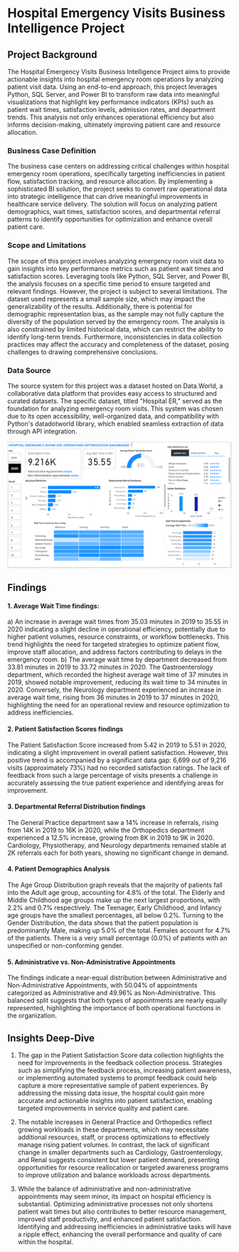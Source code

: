 # Hospital Emergency Visits Business Intelligence Project

## Project Background

The Hospital Emergency Visits Business Intelligence Project aims to provide actionable insights into hospital emergency room operations by analyzing patient visit data. Using an end-to-end approach, this project leverages Python, SQL Server, and Power BI to transform raw data into meaningful visualizations that highlight key performance indicators (KPIs) such as patient wait times, satisfaction levels, admission rates, and department trends. This analysis not only enhances operational efficiency but also informs decision-making, ultimately improving patient care and resource allocation.

### Business Case Definition

The business case centers on addressing critical challenges within hospital emergency room operations, specifically targeting inefficiencies in patient flow, satisfaction tracking, and resource allocation. By implementing a sophisticated BI solution, the project seeks to convert raw operational data into strategic intelligence that can drive meaningful improvements in healthcare service delivery. The solution will focus on analyzing patient demographics, wait times, satisfaction scores, and departmental referral patterns to identify opportunities for optimization and enhance overall patient care.

### Scope and Limitations

The scope of this project involves analyzing emergency room visit data to gain insights into key performance metrics such as patient wait times and satisfaction scores. Leveraging tools like Python, SQL Server, and Power BI, the analysis focuses on a specific time period to ensure targeted and relevant findings. However, the project is subject to several limitations. The dataset used represents a small sample size, which may impact the generalizability of the results. Additionally, there is potential for demographic representation bias, as the sample may not fully capture the diversity of the population served by the emergency room. The analysis is also constrained by limited historical data, which can restrict the ability to identify long-term trends. Furthermore, inconsistencies in data collection practices may affect the accuracy and completeness of the dataset, posing challenges to drawing comprehensive conclusions.

### Data Source

The source system for this project was a dataset hosted on Data.World, a collaborative data platform that provides easy access to structured and curated datasets. The specific dataset, titled "Hospital ER," served as the foundation for analyzing emergency room visits. This system was chosen due to its open accessibility, well-organized data, and compatibility with Python's datadotworld library, which enabled seamless extraction of data through API integration.

![Hospital Emergency Dashboard](Visualizations/powerbi.png)

## Findings

#### 1. Average Wait Time findings:

a) An increase in average wait times from 35.03 minutes in 2019 to 35.55 in 2020 indicating a slight decline in operational efficiency, potentially due to higher patient volumes, resource constraints, or workflow bottlenecks. This trend highlights the need for targeted strategies to optimize patient flow, improve staff allocation, and address factors contributing to delays in the emergency room.
b) The average wait time by department decreased from 33.81 minutes in 2019 to 33.72 minutes in 2020. The Gastroenterology department, which recorded the highest average wait time of 37 minutes in 2019, showed notable improvement, reducing its wait time to 34 minutes in 2020. Conversely, the Neurology department experienced an increase in average wait time, rising from 36 minutes in 2019 to 37 minutes in 2020, highlighting the need for an operational review and resource optimization to address inefficiencies.

#### 2. Patient Satisfaction Scores findings

The Patient Satisfaction Score increased from 5.42 in 2019 to 5.51 in 2020, indicating a slight improvement in overall patient satisfaction. However, this positive trend is accompanied by a significant data gap: 6,699 out of 9,216 visits (approximately 73%) had no recorded satisfaction ratings. The lack of feedback from such a large percentage of visits presents a challenge in accurately assessing the true patient experience and identifying areas for improvement.

#### 3. Departmental Referral Distribution findings

The General Practice department saw a 14% increase in referrals, rising from 14K in 2019 to 16K in 2020, while the Orthopedics department experienced a 12.5% increase, growing from 8K in 2019 to 9K in 2020. Cardiology, Physiotherapy, and Neurology departments remained stable at 2K referrals each for both years, showing no significant change in demand.

#### 4. Patient Demographics Analysis

The Age Group Distribution graph reveals that the majority of patients fall into the Adult age group, accounting for 4.8% of the total. The Elderly and Middle Childhood age groups make up the next largest proportions, with 2.2% and 0.7% respectively. The Teenager, Early Childhood, and Infancy age groups have the smallest percentages, all below 0.2%. Turning to the Gender Distribution, the data shows that the patient population is predominantly Male, making up 5.0% of the total. Females account for 4.7% of the patients. There is a very small percentage (0.0%) of patients with an unspecified or non-conforming gender.

#### 5. Administrative vs. Non-Administrative Appointments

The findings indicate a near-equal distribution between Administrative and Non-Administrative Appointments, with 50.04% of appointments categorized as Administrative and 49.96% as Non-Administrative. This balanced split suggests that both types of appointments are nearly equally represented, highlighting the importance of both operational functions in the organization.

## Insights Deep-Dive

1. The gap in the Patient Satisfaction Score data collection highlights the need for improvements in the feedback collection process. Strategies such as simplifying the feedback process, increasing patient awareness, or implementing automated systems to prompt feedback could help capture a more representative sample of patient experiences. By addressing the missing data issue, the hospital could gain more accurate and actionable insights into patient satisfaction, enabling targeted improvements in service quality and patient care.

2. The notable increases in General Practice and Orthopedics reflect growing workloads in these departments, which may necessitate additional resources, staff, or process optimizations to effectively manage rising patient volumes. In contrast, the lack of significant change in smaller departments such as Cardiology, Gastroenterology, and Renal suggests consistent but lower patient demand, presenting opportunities for resource reallocation or targeted awareness programs to improve utilization and balance workloads across departments.
   
3. While the balance of administrative and non-administrative appointments may seem minor, its impact on hospital efficiency is substantial. Optimizing administrative processes not only shortens patient wait times but also contributes to better resource management, improved staff productivity, and enhanced patient satisfaction. Identifying and addressing inefficiencies in administrative tasks will have a ripple effect, enhancing the overall performance and quality of care within the hospital.

